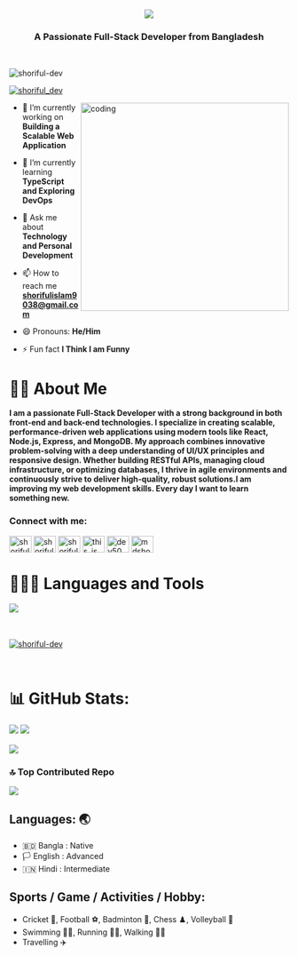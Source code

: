 <h1 align="center">
    <img src="https://readme-typing-svg.herokuapp.com/?font=Righteous&size=35&center=true&vCenter=true&width=500&height=70&duration=4000&lines=Hello+There!+👋;+This+is+Shoriful+Islam!;" />
</h1>
<h3 align="center">A Passionate Full-Stack Developer from Bangladesh</h3><br/>

<p align="left"> <img src="https://komarev.com/ghpvc/?username=shoriful-dev&label=Profile%20views&color=0e75b6&style=flat" alt="shoriful-dev" /> </p>

<p align="left"> <a href="https://twitter.com/shoriful_dev" target="blank"><img src="https://img.shields.io/twitter/follow/shoriful_dev?logo=twitter&style=for-the-badge" alt="shoriful_dev" /></a> </p>


<img align="right" alt="coding" width="375" src="https://i.pinimg.com/originals/81/17/8b/81178b47a8598f0c81c4799f2cdd4057.gif">


- 🔭 I’m currently working on **Building a Scalable Web Application**

- 🌱 I’m currently learning **TypeScript and Exploring DevOps**

- 💬 Ask me about **Technology and Personal Development**

- 📫 How to reach me **shorifulislam9038@gmail.com**

- 😄 Pronouns: **He/Him**

- ⚡ Fun fact **I Think I am Funny**

# 👨‍🏫 About Me 
**I am a passionate Full-Stack Developer with a strong background in both front-end and back-end technologies. I specialize in creating scalable, performance-driven web applications using modern tools like React, Node.js, Express, and MongoDB. My approach combines innovative problem-solving with a deep understanding of UI/UX principles and responsive design. Whether building RESTful APIs, managing cloud infrastructure, or optimizing databases, I thrive in agile environments and continuously strive to deliver high-quality, robust solutions.I am improving my web development skills. Every day I want to learn something new.**


<h3 align="left">Connect with me:</h3>
<p align="left">
<a href="https://dev.to/shoriful-dev" target="blank"><img align="center" src="https://raw.githubusercontent.com/rahuldkjain/github-profile-readme-generator/master/src/images/icons/Social/devto.svg" alt="shoriful-dev" height="30" width="40" /></a>
<a href="https://twitter.com/shoriful_dev" target="blank"><img align="center" src="https://raw.githubusercontent.com/rahuldkjain/github-profile-readme-generator/master/src/images/icons/Social/twitter.svg" alt="shoriful_dev" height="30" width="40" /></a>
<a href="https://linkedin.com/in/shoriful-dev" target="blank"><img align="center" src="https://raw.githubusercontent.com/rahuldkjain/github-profile-readme-generator/master/src/images/icons/Social/linked-in-alt.svg" alt="shoriful-dev" height="30" width="40" /></a>
<a href="https://instagram.com/this_is_shohel" target="blank"><img align="center" src="https://raw.githubusercontent.com/rahuldkjain/github-profile-readme-generator/master/src/images/icons/Social/instagram.svg" alt="this_is_shohel" height="30" width="40" /></a>
<a href="https://dribbble.com/dev50" target="blank"><img align="center" src="https://raw.githubusercontent.com/rahuldkjain/github-profile-readme-generator/master/src/images/icons/Social/dribbble.svg" alt="dev50" height="30" width="40" /></a>
<a href="https://www.behance.net/mdshorifulislam58" target="blank"><img align="center" src="https://raw.githubusercontent.com/rahuldkjain/github-profile-readme-generator/master/src/images/icons/Social/behance.svg" alt="mdshorifulislam58" height="30" width="40" /></a>
</p>

# 👨🏽‍💻  Languages and Tools <br/>
<div>
    <img src="https://skillicons.dev/icons?i=html,css,scss,bootstrap,tailwind,javascript,typescript,react,redux,figma,git,nodejs,express,firebase,nextjs,mongodb,mysql,aws,jquery" />
</div><br/><br/>


<p align="left"> <a href="https://github.com/ryo-ma/github-profile-trophy"><img src="https://github-profile-trophy.vercel.app/?username=shoriful-dev" alt="shoriful-dev" /></a> </p><br/>



# 📊 GitHub Stats:
![](https://github-readme-stats.vercel.app/api?username=shoriful-dev&theme=swift&hide_border=false&include_all_commits=true&count_private=false)
![](https://github-readme-streak-stats.herokuapp.com/?user=shoriful-dev&theme=swift&hide_border=false)<br/><br/>
![](https://github-readme-stats.vercel.app/api/top-langs/?username=shoriful-dev&theme=swift&hide_border=false&include_all_commits=true&count_private=false&layout=compact)

### 🔝 Top Contributed Repo
![](https://github-contributor-stats.vercel.app/api?username=shoriful-dev&limit=5&theme=swift&combine_all_yearly_contributions=true)


## Languages: 🌏
- 🇧🇩 Bangla : Native
- 󠁧🏳 English : Advanced
- 🇮🇳 Hindi : Intermediate

## Sports / Game / Activities / Hobby:
-  Cricket 🏏,  Football ⚽,  Badminton 🏸,  Chess ♟️,  Volleyball 🏀
-  Swimming 🏊‍♂️,  Running 🏃‍♂️,  Walking 🚶‍♂️
-  Travelling ✈️


